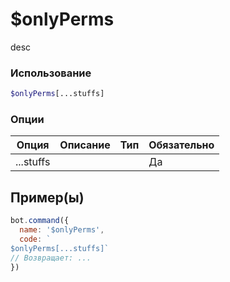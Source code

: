 # $onlyPerms
desc
### Использование
```php
$onlyPerms[...stuffs]
```

### Опции

| Опция | Описание | Тип | Обязательно |
|--------|-------------|------|----------|
| ...stuffs |  |  | Да |  
## Пример(ы)

```javascript
bot.command({
  name: '$onlyPerms',
  code: `
$onlyPerms[...stuffs]`
// Возвращает: ...
})
```